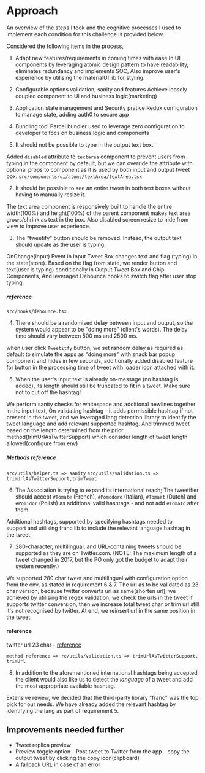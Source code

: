 # Approach

An overview of the steps I took and the cognitive processes I used to implement each condition for this challenge is provided below.

Considered the following items in the process,
1. Adapt new features/requirements in coming times with ease
    In UI components by leveraging atomic design pattern to have readability, eliminates redundancy and implements SOC, Also improve user's experience by utilising the materialUI lib for styling.
2. Configurable options validation, sanity and features
    Achieve loosely coupled component to Ui and business logic(marketing)
3. Application state management and Security pratice
    Redux configuration to manage state, adding auth0 to secure app
4. Bundling tool
    Parcel bundler used to leverage zero configuration to developer to focs on business logic and components

1. It should not be possible to type in the output text box.

Added `disabled` attribute to `textarea` component to prevent users from typing in the component by default, but we can override the attribute with optional props to component as it is used by both input and output tweet box.
`src/components/ui/atoms/textArea/textArea.tsx`

2. It should be possible to see an entire tweet in both text boxes without having to manually resize it.

The text area component is responsively built to handle the entire width(100%) and height(100%) of the parent component makes text area grows/shrink as text in the box. Also disabled screen resize to hide from view to improve user experience.

3. The "tweetify" button should be removed. Instead, the output text should update as the user is typing.

OnChange(input) Event in Input Tweet Box changes text and flag (typing) in the state(store). Based on the flag from state, we render button and text(user is typing) conditionally in Output Tweet Box and Chip Components, And leveraged Debounce hooks to switch flag after user stop typing.
##### reference
`src/hooks/debounce.tsx`

4. There should be a randomised delay between input and output, so the system would appear to be "doing more" (client's words). The delay time should vary between 500 ms and 2500 ms.

when user click `Tweetitfy` button, we set random delay as required as default to simulate the apps as "doing more" with snack bar popup component and hides in few seconds, additionally added disabled feature for button in the processing time of tweet with loader icon attached with it.

5. When the user's input text is already on-message (no hashtag is added), its length should still be truncated to fit in a tweet. Make sure not to cut off the hashtag!

We perform sanity checks for whitespace and additional newlines together in the input text, On validating hashtag -  it adds permissible hashtag if not present in the tweet, and we leveraged lang detection library to identify the tweet language and add relevant supported hashtag.  And trimmed tweet based on the length determined from the prior method(trimUrlAsTwitterSupport) which consider length of tweet length allowed(configure from env)

##### Methods reference
`src/utils/helper.ts => sanity`
`src/utils/validation.ts => trimUrlAsTwitterSupport,trimTweet`



6. The Association is trying to expand its international reach; The tweetifier should accept `#Tomate` (French), `#Pomodoro` (Italian), `#Tomaat` (Dutch) and `#Pomidor` (Polish) as additional valid hashtags - and not add `#Tomato` after them.

Additional hashtags, supported by specifying hashtags needed to support and utilising franc lib to include the relevant language hashtag in the tweet.


7. 280-character, multilingual, and URL-containing tweets should be supported as they are on Twitter.com. (NOTE: The maximum length of a tweet changed in 2017, but the PO only got the budget to adapt their system recently.)

We supported 280 char tweet and multilingual with configuration option
from the env,  as stated in requirement 6 & 7.
The url as to be validated as 23 char version, because twitter converts url as same(shorten url), we achieved by utilising the regex validation, we check the urls in the tweet if supports twitter conversion, then we increase total tweet char or trim url still it's not recognised by twitter. At end, we reinsert url in the same position in the tweet.
#### reference

twitter url 23 char - [reference](https://help.twitter.com/en/using-twitter/how-to-tweet-a-link#:~:text=Step%201-,Type%20or%20paste%20the%20URL,Tweet%20box%20on%20twitter.com.&text=A%20URL%20of%20any%20length,character%20count%20will%20reflect%20this.&text=Click%20the%20Tweet%20button%20to%20post%20your%20Tweet%20and%20link.)

`method reference => rc/utils/validation.ts => trimUrlAsTwitterSupport, trimUrl`

8. In addition to the aforementioned international hashtags being accepted, the client would also like us to detect the _language_ of a tweet and add the most appropriate available hashtag.

Extensive review, we decided that the third-party library "franc" was the top pick for our needs.
We have already added the relevant hashtag by identifying the lang as part of requirement 5.
## Improvements needed further

- Tweet replica preview
- Preview toggle option
- Post tweet to Twitter from the app
- copy the output tweet by clicking the copy icon(clipboard)
- A fallback URL in case of an error


